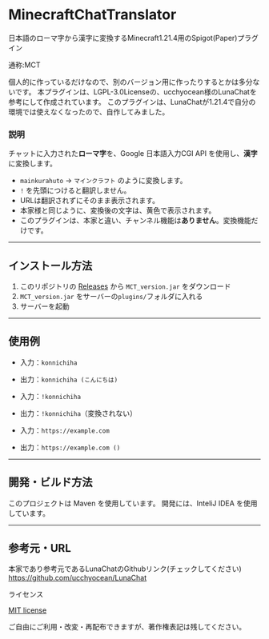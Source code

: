 # MinecraftChatTranslator
日本語のローマ字から漢字に変換するMinecraft1.21.4用のSpigot(Paper)プラグイン

通称:MCT

個人的に作っているだけなので、別のバージョン用に作ったりするとかは多分ないです。
本プラグインは、LGPL-3.0Licenseの、ucchyocean様のLunaChatを参考にして作成されています。
このプラグインは、LunaChatが1.21.4で自分の環境では使えなくなったので、自作してみました。

### 説明

チャットに入力された**ローマ字**を、Google 日本語入力CGI API を使用し、**漢字**に変換します。

- `mainkurahuto` → `マインクラフト` のように変換します。
- `!` を先頭につけると翻訳しません。
- URLは翻訳されずにそのまま表示されます。
- 本家様と同じように、変換後の文字は、黄色で表示されます。
- このプラグインは、本家と違い、チャンネル機能は**ありません**。変換機能だけです。

---

## インストール方法

1. このリポジトリの [Releases](https://github.com/Syasyu48/MinecraftChatTranslator/releases) から `MCT_version.jar` をダウンロード
2. `MCT_version.jar` をサーバーの`plugins/`フォルダに入れる
3. サーバーを起動

---

## 使用例

- 入力：`konnichiha`
- 出力：`konnichiha (こんにちは)`

- 入力：`!konnichiha`
- 出力：`!konnichiha`（変換されない）

- 入力：`https://example.com`
- 出力：`https://example.com ()`

---

## 開発・ビルド方法

このプロジェクトは Maven を使用しています。
開発には、InteliJ IDEA を使用しています。

---

## 参考元・URL

本家であり参考元であるLunaChatのGithubリンク(チェックしてください)
https://github.com/ucchyocean/LunaChat

ライセンス

[MIT license](https://github.com/Syasyu48/MinecraftChatTranslator/blob/main/LICENSE)

ご自由にご利用・改変・再配布できますが、著作権表記は残してください。
